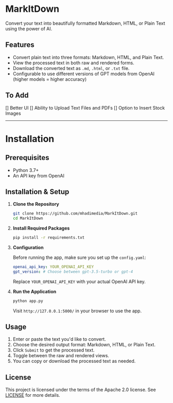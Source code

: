 # MarkItDown

Convert your text into beautifully formatted Markdown, HTML, or Plain Text using the power of AI.

## Features
- Convert plain text into three formats: Markdown, HTML, and Plain Text.
- View the processed text in both raw and rendered forms.
- Download the converted text as `.md`, `.html`, or `.txt` file.
- Configurable to use different versions of GPT models from OpenAI (higher models = higher accuracy)

## To Add
[] Better UI
[] Ability to Upload Text Files and PDFs
[] Option to Insert Stock Images

---
# Installation

## Prerequisites
- Python 3.7+
- An API key from OpenAI

## Installation & Setup

1. **Clone the Repository**
   
   ```bash
   git clone https://github.com/mhadimedia/MarkItDown.git
   cd MarkItDown
   ```

2. **Install Required Packages**

   ```bash
   pip install -r requirements.txt
   ```

3. **Configuration**

   Before running the app, make sure you set up the `config.yaml`:

   ```yaml
   openai_api_key: YOUR_OPENAI_API_KEY
   gpt_version: # Choose between gpt-3.5-turbo or gpt-4
   ```

   Replace `YOUR_OPENAI_API_KEY` with your actual OpenAI API key.

4. **Run the Application**

   ```bash
   python app.py
   ```

   Visit `http://127.0.0.1:5000/` in your browser to use the app.

## Usage

1. Enter or paste the text you'd like to convert.
2. Choose the desired output format: Markdown, HTML, or Plain Text.
3. Click `Submit` to get the processed text.
4. Toggle between the raw and rendered views.
5. You can copy or download the processed text as needed.

## License

This project is licensed under the terms of the Apache 2.0 license. See [LICENSE](LICENSE) for more details.